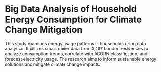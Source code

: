 # Big Data Analysis of Household Energy Consumption for Climate Change Mitigation
 This study examines energy usage patterns in households using data analytics. It utilizes smart meter data from 5,567 London residences to analyze consumption trends, correlate with ACORN classification, and forecast electricity usage. The research aims to inform sustainable energy solutions and mitigate climate change impacts.
